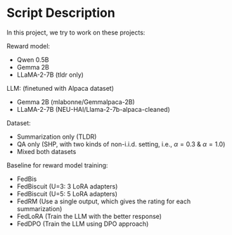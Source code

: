# Script Description

In this project, we try to work on these projects:

Reward model: 
- Qwen 0.5B
- Gemma 2B
- LLaMA-2-7B (tldr only)

LLM: (finetuned with Alpaca dataset)
- Gemma 2B (mlabonne/Gemmalpaca-2B)
- LLaMA-2-7B (NEU-HAI/Llama-2-7b-alpaca-cleaned)

Dataset:
- Summarization only (TLDR)
- QA only (SHP, with two kinds of non-i.i.d. setting, i.e., $\alpha=0.3$ & $\alpha=1.0$)
- Mixed both datasets 

Baseline for reward model training: 
- FedBis
- FedBiscuit (U=3: 3 LoRA adapters)
- FedBiscuit (U=5: 5 LoRA adapters)
- FedRM (Use a single output, which gives the rating for each summarization)
- FedLoRA (Train the LLM with the better response) 
- FedDPO (Train the LLM using DPO approach)

